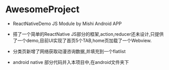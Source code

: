 # AwesomeProject
- ReactNativeDemo JS Module by Mishi Android APP

- 搭了一个简单的ReactNative JS部分的框架,action,reducer还未设计,只提供了一个demo,目前UI实现了首页5个TAB,home页加载了一个Webview.

- 分类页新增了网络获取动漫咨询数据,并填充到一个flatlist

- android native 部分代码并入本项目中,在android文件夹下